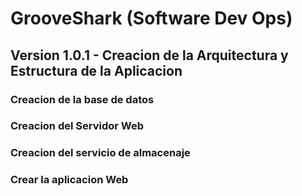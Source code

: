 # GrooveShark (Software Dev Ops)

## Version 1.0.1 - Creacion de la Arquitectura y Estructura de la Aplicacion
### Creacion de la base de datos
### Creacion del Servidor Web
### Creacion del servicio de almacenaje
### Crear la aplicacion Web